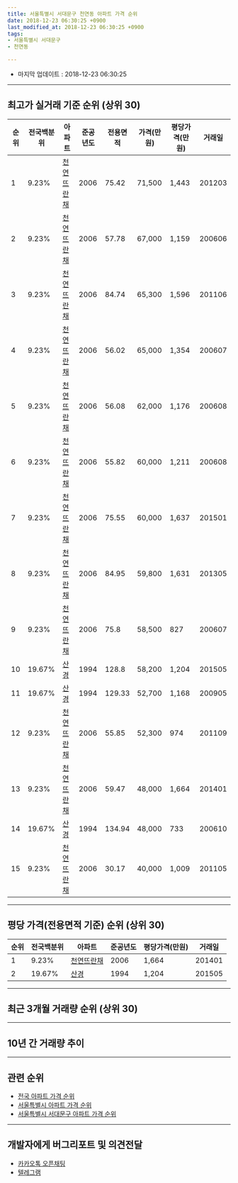 ```yaml
---
title: 서울특별시 서대문구 천연동 아파트 가격 순위
date: 2018-12-23 06:30:25 +0900
last_modified_at: 2018-12-23 06:30:25 +0900
tags:
- 서울특별시 서대문구
- 천연동

---
```


* 마지막 업데이트 : 2018-12-23 06:30:25

---

## 최고가 실거래 기준 순위 (상위 30)


|순위|전국백분위|아파트|준공년도|전용면적|가격(만원)|평당가격(만원)|거래일|
|---|---|---|---|---|---|---|---|
|1|9.23%|[천연뜨란채](https://search.naver.com/search.naver?query=%EC%84%9C%EC%9A%B8%ED%8A%B9%EB%B3%84%EC%8B%9C+%EC%84%9C%EB%8C%80%EB%AC%B8%EA%B5%AC+%EC%B2%9C%EC%97%B0%EB%8F%99+%EC%B2%9C%EC%97%B0%EB%9C%A8%EB%9E%80%EC%B1%84)|2006|75.42|71,500|1,443|201203|
|2|9.23%|[천연뜨란채](https://search.naver.com/search.naver?query=%EC%84%9C%EC%9A%B8%ED%8A%B9%EB%B3%84%EC%8B%9C+%EC%84%9C%EB%8C%80%EB%AC%B8%EA%B5%AC+%EC%B2%9C%EC%97%B0%EB%8F%99+%EC%B2%9C%EC%97%B0%EB%9C%A8%EB%9E%80%EC%B1%84)|2006|57.78|67,000|1,159|200606|
|3|9.23%|[천연뜨란채](https://search.naver.com/search.naver?query=%EC%84%9C%EC%9A%B8%ED%8A%B9%EB%B3%84%EC%8B%9C+%EC%84%9C%EB%8C%80%EB%AC%B8%EA%B5%AC+%EC%B2%9C%EC%97%B0%EB%8F%99+%EC%B2%9C%EC%97%B0%EB%9C%A8%EB%9E%80%EC%B1%84)|2006|84.74|65,300|1,596|201106|
|4|9.23%|[천연뜨란채](https://search.naver.com/search.naver?query=%EC%84%9C%EC%9A%B8%ED%8A%B9%EB%B3%84%EC%8B%9C+%EC%84%9C%EB%8C%80%EB%AC%B8%EA%B5%AC+%EC%B2%9C%EC%97%B0%EB%8F%99+%EC%B2%9C%EC%97%B0%EB%9C%A8%EB%9E%80%EC%B1%84)|2006|56.02|65,000|1,354|200607|
|5|9.23%|[천연뜨란채](https://search.naver.com/search.naver?query=%EC%84%9C%EC%9A%B8%ED%8A%B9%EB%B3%84%EC%8B%9C+%EC%84%9C%EB%8C%80%EB%AC%B8%EA%B5%AC+%EC%B2%9C%EC%97%B0%EB%8F%99+%EC%B2%9C%EC%97%B0%EB%9C%A8%EB%9E%80%EC%B1%84)|2006|56.08|62,000|1,176|200608|
|6|9.23%|[천연뜨란채](https://search.naver.com/search.naver?query=%EC%84%9C%EC%9A%B8%ED%8A%B9%EB%B3%84%EC%8B%9C+%EC%84%9C%EB%8C%80%EB%AC%B8%EA%B5%AC+%EC%B2%9C%EC%97%B0%EB%8F%99+%EC%B2%9C%EC%97%B0%EB%9C%A8%EB%9E%80%EC%B1%84)|2006|55.82|60,000|1,211|200608|
|7|9.23%|[천연뜨란채](https://search.naver.com/search.naver?query=%EC%84%9C%EC%9A%B8%ED%8A%B9%EB%B3%84%EC%8B%9C+%EC%84%9C%EB%8C%80%EB%AC%B8%EA%B5%AC+%EC%B2%9C%EC%97%B0%EB%8F%99+%EC%B2%9C%EC%97%B0%EB%9C%A8%EB%9E%80%EC%B1%84)|2006|75.55|60,000|1,637|201501|
|8|9.23%|[천연뜨란채](https://search.naver.com/search.naver?query=%EC%84%9C%EC%9A%B8%ED%8A%B9%EB%B3%84%EC%8B%9C+%EC%84%9C%EB%8C%80%EB%AC%B8%EA%B5%AC+%EC%B2%9C%EC%97%B0%EB%8F%99+%EC%B2%9C%EC%97%B0%EB%9C%A8%EB%9E%80%EC%B1%84)|2006|84.95|59,800|1,631|201305|
|9|9.23%|[천연뜨란채](https://search.naver.com/search.naver?query=%EC%84%9C%EC%9A%B8%ED%8A%B9%EB%B3%84%EC%8B%9C+%EC%84%9C%EB%8C%80%EB%AC%B8%EA%B5%AC+%EC%B2%9C%EC%97%B0%EB%8F%99+%EC%B2%9C%EC%97%B0%EB%9C%A8%EB%9E%80%EC%B1%84)|2006|75.8|58,500|827|200607|
|10|19.67%|[산경](https://search.naver.com/search.naver?query=%EC%84%9C%EC%9A%B8%ED%8A%B9%EB%B3%84%EC%8B%9C+%EC%84%9C%EB%8C%80%EB%AC%B8%EA%B5%AC+%EC%B2%9C%EC%97%B0%EB%8F%99+%EC%82%B0%EA%B2%BD)|1994|128.8|58,200|1,204|201505|
|11|19.67%|[산경](https://search.naver.com/search.naver?query=%EC%84%9C%EC%9A%B8%ED%8A%B9%EB%B3%84%EC%8B%9C+%EC%84%9C%EB%8C%80%EB%AC%B8%EA%B5%AC+%EC%B2%9C%EC%97%B0%EB%8F%99+%EC%82%B0%EA%B2%BD)|1994|129.33|52,700|1,168|200905|
|12|9.23%|[천연뜨란채](https://search.naver.com/search.naver?query=%EC%84%9C%EC%9A%B8%ED%8A%B9%EB%B3%84%EC%8B%9C+%EC%84%9C%EB%8C%80%EB%AC%B8%EA%B5%AC+%EC%B2%9C%EC%97%B0%EB%8F%99+%EC%B2%9C%EC%97%B0%EB%9C%A8%EB%9E%80%EC%B1%84)|2006|55.85|52,300|974|201109|
|13|9.23%|[천연뜨란채](https://search.naver.com/search.naver?query=%EC%84%9C%EC%9A%B8%ED%8A%B9%EB%B3%84%EC%8B%9C+%EC%84%9C%EB%8C%80%EB%AC%B8%EA%B5%AC+%EC%B2%9C%EC%97%B0%EB%8F%99+%EC%B2%9C%EC%97%B0%EB%9C%A8%EB%9E%80%EC%B1%84)|2006|59.47|48,000|1,664|201401|
|14|19.67%|[산경](https://search.naver.com/search.naver?query=%EC%84%9C%EC%9A%B8%ED%8A%B9%EB%B3%84%EC%8B%9C+%EC%84%9C%EB%8C%80%EB%AC%B8%EA%B5%AC+%EC%B2%9C%EC%97%B0%EB%8F%99+%EC%82%B0%EA%B2%BD)|1994|134.94|48,000|733|200610|
|15|9.23%|[천연뜨란채](https://search.naver.com/search.naver?query=%EC%84%9C%EC%9A%B8%ED%8A%B9%EB%B3%84%EC%8B%9C+%EC%84%9C%EB%8C%80%EB%AC%B8%EA%B5%AC+%EC%B2%9C%EC%97%B0%EB%8F%99+%EC%B2%9C%EC%97%B0%EB%9C%A8%EB%9E%80%EC%B1%84)|2006|30.17|40,000|1,009|201105|


---

## 평당 가격(전용면적 기준) 순위 (상위 30)


|순위|전국백분위|아파트|준공년도|평당가격(만원)|거래일|
|---|---|---|---|---|---|
|1|9.23%|[천연뜨란채](https://search.naver.com/search.naver?query=%EC%84%9C%EC%9A%B8%ED%8A%B9%EB%B3%84%EC%8B%9C+%EC%84%9C%EB%8C%80%EB%AC%B8%EA%B5%AC+%EC%B2%9C%EC%97%B0%EB%8F%99+%EC%B2%9C%EC%97%B0%EB%9C%A8%EB%9E%80%EC%B1%84)|2006|1,664|201401|
|2|19.67%|[산경](https://search.naver.com/search.naver?query=%EC%84%9C%EC%9A%B8%ED%8A%B9%EB%B3%84%EC%8B%9C+%EC%84%9C%EB%8C%80%EB%AC%B8%EA%B5%AC+%EC%B2%9C%EC%97%B0%EB%8F%99+%EC%82%B0%EA%B2%BD)|1994|1,204|201505|


---

## 최근 3개월 거래량 순위 (상위 30)


<div style="width:100%;">
    <canvas id="deal_count_ranking" height="250"></canvas>
</div>


<script>
new Chart(document.getElementById("deal_count_ranking"), {
    type: 'horizontalBar',
    data: {
        labels: ['천연뜨란채'],
        datasets: [{
            label: '실거래 수',
            data: [3],
            borderColor: "rgba(255, 0, 128, 1)",
            backgroundColor: "rgba(255, 0, 128, 0.5)",
            fill: false,
        }]
    },
    options: {
        responsive: true,
        title: {
            display: true,
            text: '최근 3개월 거래량 순위'
        },
        tooltips: {
            mode: 'index',
            intersect: false,
            callbacks: {
                title: function(tooltipItems, data) {
                    return "실거래 수:";
                },
                label: function(tooltipItem, data) {
                    return data.labels[tooltipItem.index] + ": " + tooltipItem.xLabel;
                }
            }
        },
        hover: {
            mode: 'nearest',
            intersect: true
        },
        scales: {
            xAxes: [{
                display: true,
                scaleLabel: {
                    display: true,
                    labelString: '실거래 수'
                },
                ticks: {
                    suggestedMin: 0,
                }
            }],
            yAxes: [{
                display: true,
                ticks: {
                    autoSkip: false,
                    callback: function(value, index, values) {
                        if (value.length > 15)
                            return value.substr(0, 13) + "...";
                        else
                            return value;
                    }
                },
                scaleLabel: {
                    display: false,
                }
            }]
        }
    }
});

</script>


---

## 10년 간 거래량 추이


<div style="width:100%;">
    <canvas id="deal_progress" height="250"></canvas>
</div>

<script>
new Chart(document.getElementById("deal_progress"), {
    type: 'line',
    data: {
        labels: ['200812','200901','200902','200903','200904','200905','200906','200907','200908','200909','200910','200911','200912','201001','201002','201003','201004','201005','201006','201007','201008','201009','201010','201011','201012','201101','201102','201103','201104','201105','201106','201107','201108','201109','201110','201111','201112','201201','201202','201203','201204','201205','201206','201207','201208','201209','201210','201211','201212','201301','201302','201303','201304','201305','201306','201307','201308','201309','201310','201311','201312','201401','201402','201403','201404','201405','201406','201407','201408','201409','201410','201411','201412','201501','201502','201503','201504','201505','201506','201507','201508','201509','201510','201511','201512','201601','201602','201603','201604','201605','201606','201607','201608','201609','201610','201611','201612','201701','201702','201703','201704','201705','201706','201707','201708','201709','201710','201711','201712','201801','201802','201803','201804','201805','201806','201807','201808','201809','201810','201811','201812'],
        datasets: [{
            label: '실거래 수',
            pointRadius: 1,
            data: [0, 1, 3, 10, 9, 10, 13, 3, 11, 9, 6, 3, 6, 4, 5, 5, 4, 8, 6, 5, 1, 5, 5, 7, 4, 13, 9, 5, 9, 9, 7, 8, 7, 11, 7, 2, 11, 2, 6, 8, 4, 4, 3, 1, 3, 3, 6, 5, 5, 1, 9, 5, 9, 5, 6, 4, 4, 9, 4, 9, 8, 8, 5, 7, 10, 9, 5, 13, 12, 5, 8, 3, 7, 12, 6, 14, 14, 5, 6, 8, 7, 9, 8, 2, 2, 5, 5, 7, 6, 2, 10, 2, 5, 7, 12, 8, 7, 2, 5, 3, 1, 9, 6, 10, 8, 4, 11, 11, 9, 6, 10, 5, 6, 1, 7, 2, 3, 10, 2, 1, 0],
            borderColor: "rgba(255, 201, 14, 1)",
            backgroundColor: "rgba(255, 201, 14, 0.5)",
            fill: true,
        }]
    },
    options: {
        responsive: true,
        title: {
            display: true,
            text: '10년간 거래량 추이'
        },
        tooltips: {
            mode: 'index',
            intersect: false,
        },
        hover: {
            mode: 'nearest',
            intersect: true
        },
        scales: {
            xAxes: [{
                display: true,
                scaleLabel: {
                    display: true,
                    labelString: '년/월'
                }
            }],
            yAxes: [{
                display: true,
                ticks: {
                    suggestedMin: 0,
                },
                scaleLabel: {
                    display: true,
                    labelString: '실거래 수'
                }
            }]
        }
    }
});

</script>


---

## 관련 순위

- [전국 아파트 가격 순위](https://inasie.github.io/apt-ranking/전국)
- [서울특별시 아파트 가격 순위](https://inasie.github.io/apt-ranking/서울특별시)
- [서울특별시 서대문구 아파트 가격 순위](https://inasie.github.io/apt-ranking/서울특별시-서대문구)


---

## 개발자에게 버그리포트 및 의견전달

- [카카오톡 오픈채팅](https://open.kakao.com/o/gLJUAP4)
- [텔레그램](https://t.me/inasie)

